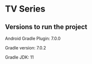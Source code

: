 # TV Series

## Versions to run the project

Android Gradle Plugin: 7.0.0

Gradle version: 7.0.2

Gradle JDK: 11
